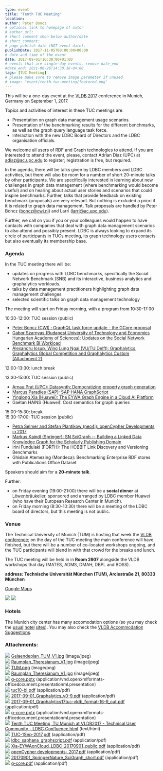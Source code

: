 ```yaml
---
type: event
title: "Tenth TUC Meeting"
location: 
author: Peter Boncz
# optional link to homepage of autor
# author_url: 
# short comment shon below author/date
# short_comment:
# page publish date (NOT event date).
publishDate: 2017-11-05T00:00:00+00:00
# date and time of the event
date: 2017-09-01T10:30:00+01:00
# events that are single-day events, remove date_end
#date_end: 2021-06-26T14:30:18-04:00
tags: [TUC Meeting]
# please make sure to remove image parameter if unused
# image: "event/tenth-tuc-meeting/featured.png"
---
```


This will be a one-day event at the [VLDB 2017](http://www.vldb.org/2017) conference in
Munich, Germany on September 1, 2017.

Topics and activities of interest in these TUC meetings are:

-   Presentation on graph data management usage
    scenarios.
-   Presentation of the benchmarking results for the different
    benchmarks, as well as the graph query language task force.
-   Interaction with the new LDBC Board of Directors and the LDBC
    organisation officials.

We welcome all users of RDF and Graph technologies to attend. If you are
interested to attend the event, please, contact Adrian Diaz (UPC) at
<adiaz@ac.upc.edu> to register; registration is free, but required.

In the agenda, there will be talks given by LDBC members and LDBC
activities, but there will also be room for a number of short 20-minute
talks by other participants. We are specifically interested in learning
about new challenges in graph data management (where benchmarking would
become useful) and on hearing about actual user stories and scenarios
that could inspire benchmarks. Further, talks that provide feedback on
existing benchmark (proposals) are very relevant. But nothing is
excluded a priori if it is related to graph data management. Talk
proposals are handled by Peter Boncz (<boncz@cwi.nl>) and Larri
([larri\@ac.upc.edu](mailto:larri@ac.upc.ed)).

Further, we call on you if you or your colleagues would happen to have
contacts with companies that deal with graph data management scenarios
to also attend and possibly present. LDBC is always looking to expand
its circle of participants in TUCs meeting, its graph technology users
contacts but also eventually its membership base.

### Agenda

In the TUC meeting there will be:

-   updates on progress with LDBC benchmarks, specifically the Social
    Network Benchmark (SNB) and its interactive, business analytics and
    graphalytics workloads.
-   talks by data management practitioners highlighting graph data
    management challenges
-   selected scientific talks on graph data management technology

The  meeting will start on Friday morning, with a program from 10:30-17:00

10:30-12:00:  TUC session (public)

-   [Peter Boncz (CWI) : GraphQL task force update - the GCore
    proposal](attachments/81920005/87588865.pdf)
-   [Gabor Szarnyas (Budapest University of Technology and Economics Hungarian Academy of Sciences): Updates on the Social Network
    Benchmark BI Workload](attachments/81920005/86868008.pdf)
-   [Alexandru Iosup, Wing Lung Ngai (VU/TU Delft): Graphalytics,
    Graphalytics Global Competition and Graphalytics Custom](attachments/81920005/86868013.pdf)\
    [(Attachment 2)](attachments/81920005/86868014.pdf)

12:00-13:30:  lunch break

13:30-15:00:  TUC session (public)

-   [Arnau Prat (UPC): Datasynth: Democratizing property graph generation](attachments/81920005/86868024.pdf)
-   [Marcus Paradies (SAP): SAP HANA GraphScript](attachments/81920005/86868026.pdf)
-   [Yinglong Xia (Huawei): The EYWA Graph Engine in a Cloud AI Platform](attachments/81920005/87031809.pdf)
-   Gaétan HAINS (Huawei): Cost semantics for graph queries 

15:00-15:30:  break\
15:30-17:00:  TUC session (public)

-   [Petra Selmer and Stefan Plantikow (neo4j): openCypher Developments
    in 2017](attachments/81920005/87031812.pdf)
-   [Markus Kaindl (Springer): SN SciGraph -- Building a Linked Data
    Knowledge Graph for the Scholarly Publishing Domain](attachments/81920005/87195650.pdf)
-   Irini Fundulaki (FORTH): The HOBBIT Link Discovery and Versioning
    Benchmarks
-   Ghislain Atemezing (Mondeca): Benchmarking Enterprise RDF stores
    with Publications Office Dataset

Speakers should aim for a **20-minute talk.**

Further:

-   on Friday evening (19:00-21:00) there will be a **social dinner** at
    [Löwenbräukeller](https://www.loewenbraeukeller.com/en/pub-and-beer-garden/),
    sponsored and arranged by LDBC member Huawei (who have their
    European Research Center in Munich).
-   on Friday morning (8:30-10:30) there will be a meeting of the LDBC
    board of directors, but this meeting is not public.

### Venue

The Technical University of Munich (TUM) is hosting that week the [VLDB
conference](http://www.vldb.org/2017); on the day of the
TUC meeting the main conference will have finished, but there will be a
number of co-located workshops ongoing, and the TUC participants will
blend in with that crowd for the breaks and lunch.

The TUC meeting will be held in in **Room
2607** alongside the VLDB workshops that
day (MATES, ADMS, DMAH, DBPL and BOSS).

**address: Technische Universität München (TUM), Arcisstraße 21, 80333
München**

[Google Maps](https://www.google.nl/maps/place/Technische+Universit%C3%A4t+M%C3%BCnchen/@48.14966,11.5656715,17z/data=!3m1!4b1!4m5!3m4!1s0x479e7261336d8c11:0x79a04d44dc5bf19d!8m2!3d48.14966!4d11.5678602?hl=en)

![](attachments/81920005/81920002.jpg)
![](attachments/81920005/81920003.jpg)

### Hotels

The Munich city center has many accomodation options (so you may check
the
[usual](https://www.booking.com/hotel/de/hotelkoenigswache.nl.html?aid=304142;label=gen173nr-1FCAEoggJCAlhYSDNiBW5vcmVmaKkBiAEBmAEcwgEKd2luZG93cyAxMMgBDNgBAegBAfgBC5ICAXmoAgM;sid=43185e9fb030a42f50348cce2b9a2c4e;atlas_nodate=1;atlas_src=sr_iw_title;dist=0;group_adults=2;room1=A%2CA;sb_price_type=total;type=total&) [hotel](https://www.expedia.com/Munich-Hotels-Ruby-Lilly-Hotel-Munich.h17354946.Hotelinfo?chkin=31-08-2017&chkout=01-09-2017&rm1=a1&regionId=0&hwrqCacheKey=a333a92d-54de-4922-9f6d-4b703ed714f8HWRQ1498723352280&vip=false&c=66d5b259-4345-468f-9e94-a2c25a3b390f&&exp_dp=85&exp_ts=1498723352191&exp_curr=EUR&exp_pg=HSR)
[sites](https://www.hotels.com/ho444780/?q-check-out=2017-09-01&FPQ=2&q-check-in=2017-08-31&WOE=5&WOD=4&q-room-0-children=0&tab=description&JHR=1&q-room-0-adults=1&YGF=14&MGT=1&ZSX=0&SYE=3)).
You may also check the [VLDB Accommodation
Suggestions](http://www.vldb.org/2017/conference_venue_and_accommodations.php). 

### Attachments:


![](images/icons/bullet_blue.gif)
[Gelaendeplan\_TUM\_V1.jpg](attachments/81920005/81920002.jpg)
(image/jpeg)\
![](images/icons/bullet_blue.gif)
[Raumplan\_Theresianum\_V1.jpg](attachments/81920005/81920007.jpg)
(image/jpeg)\
![](images/icons/bullet_blue.gif)
[TUM.png](attachments/81920005/81920004.png) (image/png)\
![](images/icons/bullet_blue.gif)
[Raumplan\_Theresianum\_V1.jpg](attachments/81920005/81920003.jpg)
(image/jpeg)\
![](images/icons/bullet_blue.gif)
[g-core.pptx](attachments/81920005/86868018.pptx)
(application/vnd.openxmlformats-officedocument.presentationml.presentation)\
![](images/icons/bullet_blue.gif)
[tuc10-bi.pdf](attachments/81920005/86868008.pdf) (application/pdf)\
![](images/icons/bullet_blue.gif)
[2017-09-01\_Graphalytics\_v0-9.pdf](attachments/81920005/86868013.pdf)
(application/pdf)\
![](images/icons/bullet_blue.gif)
[2017-09-01\_Graphalytics17tuc-vldb\_format-16-9\_out.pdf](attachments/81920005/86868014.pdf)
(application/pdf)\
![](images/icons/bullet_blue.gif)
[g-core.pptx](attachments/81920005/86868004.pptx)
(application/vnd.openxmlformats-officedocument.presentationml.presentation)\
![](images/icons/bullet_blue.gif) [Tenth TUC
Meeting, TU Munich at VLDB2017 - Technical User Community - LDBC
Confluence.html](attachments/81920005/86868017.html) (text/html)\
![](images/icons/bullet_blue.gif)
[TUC-1Sep-2017.pdf](attachments/81920005/86868024.pdf)
(application/pdf)\
![](images/icons/bullet_blue.gif)
[ldbc\_saphana\_graphscript.pdf](attachments/81920005/86868026.pdf)
(application/pdf)\
![](images/icons/bullet_blue.gif)
[Xia-EYWAonCloud\_LDBC-20170901\_public.pdf](attachments/81920005/87031809.pdf)
(application/pdf)\
![](images/icons/bullet_blue.gif) [openCypher
developments- 2017.pdf](attachments/81920005/87031812.pdf)
(application/pdf)\
![](images/icons/bullet_blue.gif)
[20170901\_SpringerNature\_SciGraph\_short.pdf](attachments/81920005/87195650.pdf)
(application/pdf)\
![](images/icons/bullet_blue.gif)
[g-core.pdf](attachments/81920005/87588865.pdf) (application/pdf)

